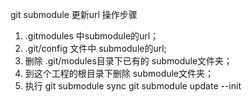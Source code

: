 
git submodule 更新url 操作步骤

1. .gitmodules 中submodule的url；
2. .git/config 文件中 submodule的url;
3. 删除 .git/modules目录下已有的 submodule文件夹；
4. 到这个工程的根目录下删除 submodule文件夹；
5. 执行 
    git submodule sync
    git submodule update --init
